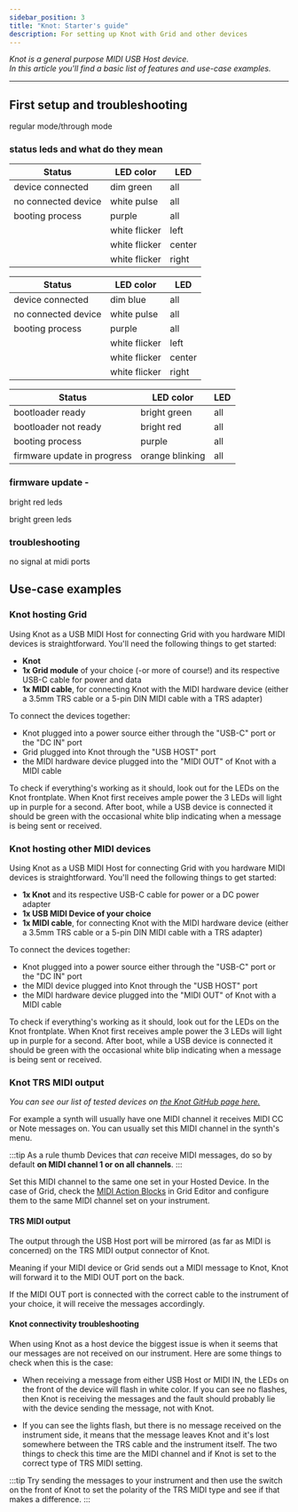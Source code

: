 ```yaml
---
sidebar_position: 3
title: "Knot: Starter's guide"
description: For setting up Knot with Grid and other devices
---
```



*Knot is a general purpose MIDI USB Host device.*  
*In this article you'll find a basic list of features and use-case examples.*

---

## First setup and troubleshooting

regular mode/through mode

### status leds and what do they mean

<div style={{margin: '2em'}}>


| Status | LED color | LED |
| ---- | ---- | ---- |
| device connected | dim green | all |
| no connected device | white pulse | all |
| booting process | purple | all |
|  | white flicker | left |
|  | white flicker | center |
|  | white flicker | right |


| Status | LED color | LED |
| ---- | ---- | ---- |
| device connected | dim blue | all |
| no connected device | white pulse | all |
| booting process | purple | all |
|  | white flicker | left |
|  | white flicker | center |
|  | white flicker | right |


| Status | LED color | LED |
| ---- | ---- | ---- |
| bootloader ready | bright green | all |
| bootloader not ready | bright red | all |
| booting process | purple | all |
| firmware update in progress | orange blinking | all |

</div>

### firmware update - 

bright red leds

bright green leds



### troubleshooting

no signal at midi ports



## Use-case examples

### Knot hosting Grid

Using Knot as a USB MIDI Host for connecting Grid with you hardware MIDI devices is straightforward. You'll need the following things to get started:
- **Knot**
- **1x Grid module** of your choice (-or more of course!) and its respective USB-C cable for power and data
- **1x MIDI cable**, for connecting Knot with the MIDI hardware device (either a 3.5mm TRS cable or a 5-pin DIN MIDI cable with a TRS adapter)

To connect the devices together:
- Knot plugged into a power source either through the "USB-C" port or the "DC IN" port
- Grid plugged into Knot through the "USB HOST" port
- the MIDI hardware device plugged into the "MIDI OUT" of Knot with a MIDI cable

To check if everything's working as it should, look out for the LEDs on the Knot frontplate. When Knot first receives ample power the 3 LEDs will light up in purple for a second. After boot, while a USB device is connected it should be green with the occasional white blip indicating when a message is being sent or received.

<!--- Kéne ide egy example konfiguráció arról hogy hogyan is néz ki egy Grides setup, lehetőleg Visual Aid
Valamint későbbiekhez egy example setup a MIDI eszköz + Knot kombóhoz
És a legizgalmasabb talán hogy a hangszerhez kapcsolás rész hogy néz ki a dolognak

--->


### Knot hosting other MIDI devices

Using Knot as a USB MIDI Host for connecting Grid with you hardware MIDI devices is straightforward. You'll need the following things to get started:
- **1x Knot** and its respective USB-C cable for power or a DC power adapter
- **1x USB MIDI Device of your choice** 
- **1x MIDI cable**, for connecting Knot with the MIDI hardware device (either a 3.5mm TRS cable or a 5-pin DIN MIDI cable with a TRS adapter)

To connect the devices together:
- Knot plugged into a power source either through the "USB-C" port or the "DC IN" port
- the MIDI device plugged into Knot through the "USB HOST" port
- the MIDI hardware device plugged into the "MIDI OUT" of Knot with a MIDI cable

To check if everything's working as it should, look out for the LEDs on the Knot frontplate. When Knot first receives ample power the 3 LEDs will light up in purple for a second. After boot, while a USB device is connected it should be green with the occasional white blip indicating when a message is being sent or received.

### Knot TRS MIDI output

*You can see our list of tested devices on [the Knot GitHub page here.](https://github.com/intechstudio/knot)*

For example a synth will usually have one MIDI channel it receives MIDI CC or Note messages on. You can usually set this MIDI channel in the synth's menu.

:::tip As a rule thumb
Devices that *can* receive MIDI messages, do so by default **on MIDI channel 1 or on all channels**.
:::

Set this MIDI channel to the same one set in your Hosted Device. In the case of Grid, check the [MIDI Action Blocks](/docs/wiki/actions/midi/midi.md) in Grid Editor and configure them to the same MIDI channel set on your instrument.

#### TRS MIDI output

The output through the USB Host port will be mirrored (as far as MIDI is concerned) on the TRS MIDI output connector of Knot.

Meaning if your MIDI device or Grid sends out a MIDI message to Knot, Knot will forward it to the MIDI OUT port on the back.

If the MIDI OUT port is connected with the correct cable to the instrument of your choice, it will receive the messages accordingly.

<!---
#### TRS MIDI input
--->

#### Knot connectivity troubleshooting

When using Knot as a host device the biggest issue is when it seems that our messages are not received on our instrument. Here are some things to check when this is the case:

- When receiving a message from either USB Host or MIDI IN, the LEDs on the front of the device will flash in white color. If you can see no flashes, then Knot is receiving the messages and the fault should probably lie with the device sending the message, not with Knot.


- If you can see the lights flash, but there is no message received on the instrument side, it means that the message leaves Knot and it's lost somewhere between the TRS cable and the instrument itself.
The two things to check this time are the MIDI channel and if Knot is set to the correct type of TRS MIDI setting.

:::tip
Try sending the messages to your instrument and then use the switch on the front of Knot to set the polarity of the TRS MIDI type and see if that makes a difference.
:::